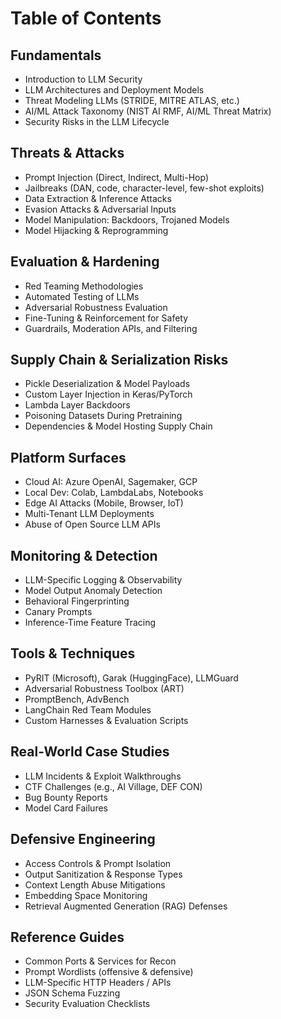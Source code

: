 # Table of Contents

## Fundamentals

* Introduction to LLM Security
* LLM Architectures and Deployment Models
* Threat Modeling LLMs (STRIDE, MITRE ATLAS, etc.)
* AI/ML Attack Taxonomy (NIST AI RMF, AI/ML Threat Matrix)
* Security Risks in the LLM Lifecycle

## Threats & Attacks

* Prompt Injection (Direct, Indirect, Multi-Hop)
* Jailbreaks (DAN, code, character-level, few-shot exploits)
* Data Extraction & Inference Attacks
* Evasion Attacks & Adversarial Inputs
* Model Manipulation: Backdoors, Trojaned Models
* Model Hijacking & Reprogramming

## Evaluation & Hardening

* Red Teaming Methodologies
* Automated Testing of LLMs
* Adversarial Robustness Evaluation
* Fine-Tuning & Reinforcement for Safety
* Guardrails, Moderation APIs, and Filtering

## Supply Chain & Serialization Risks

* Pickle Deserialization & Model Payloads
* Custom Layer Injection in Keras/PyTorch
* Lambda Layer Backdoors
* Poisoning Datasets During Pretraining
* Dependencies & Model Hosting Supply Chain

## Platform Surfaces

* Cloud AI: Azure OpenAI, Sagemaker, GCP
* Local Dev: Colab, LambdaLabs, Notebooks
* Edge AI Attacks (Mobile, Browser, IoT)
* Multi-Tenant LLM Deployments
* Abuse of Open Source LLM APIs

## Monitoring & Detection

* LLM-Specific Logging & Observability
* Model Output Anomaly Detection
* Behavioral Fingerprinting
* Canary Prompts
* Inference-Time Feature Tracing

## Tools & Techniques

* PyRIT (Microsoft), Garak (HuggingFace), LLMGuard
* Adversarial Robustness Toolbox (ART)
* PromptBench, AdvBench
* LangChain Red Team Modules
* Custom Harnesses & Evaluation Scripts

## Real-World Case Studies

* LLM Incidents & Exploit Walkthroughs
* CTF Challenges (e.g., AI Village, DEF CON)
* Bug Bounty Reports
* Model Card Failures

## Defensive Engineering

* Access Controls & Prompt Isolation
* Output Sanitization & Response Types
* Context Length Abuse Mitigations
* Embedding Space Monitoring
* Retrieval Augmented Generation (RAG) Defenses

## Reference Guides

* Common Ports & Services for Recon
* Prompt Wordlists (offensive & defensive)
* LLM-Specific HTTP Headers / APIs
* JSON Schema Fuzzing
* Security Evaluation Checklists
